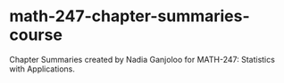 # math-247-chapter-summaries-course
Chapter Summaries created by Nadia Ganjoloo for MATH-247: Statistics with Applications.
